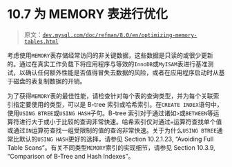 # 10.7 为 MEMORY 表进行优化

> 原文：[`dev.mysql.com/doc/refman/8.0/en/optimizing-memory-tables.html`](https://dev.mysql.com/doc/refman/8.0/en/optimizing-memory-tables.html)

考虑使用`MEMORY`表存储经常访问的非关键数据，这些数据是只读的或很少更新的。通过在真实工作负载下将应用程序与等效的`InnoDB`或`MyISAM`表进行基准测试，以确认任何额外性能是否值得冒失去数据的风险，或者在应用程序启动时从基于磁盘的表复制数据的开销。

为了获得`MEMORY`表的最佳性能，请检查针对每个表的查询类型，并为每个关联索引指定要使用的类型，可以是 B-tree 索引或哈希索引。在`CREATE INDEX`语句中，使用`USING BTREE`或`USING HASH`子句。B-tree 索引对于通过诸如`>`或`BETWEEN`等运算符进行大于或小于比较的查询非常快速。哈希索引仅对通过`=`运算符查找单个值或通过`IN`运算符查找一组受限制的值的查询非常快速。关于为什么`USING BTREE`通常比默认的`USING HASH`更好的选择，请参见 Section 10.2.1.23, “Avoiding Full Table Scans”。有关不同类型`MEMORY`索引的实现细节，请参见 Section 10.3.9, “Comparison of B-Tree and Hash Indexes”。
